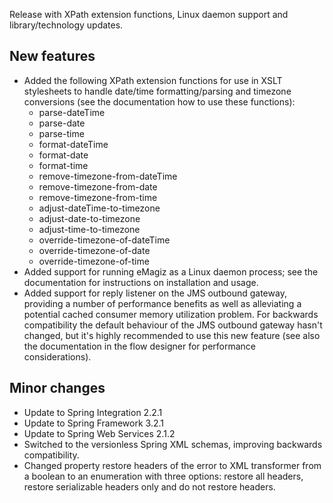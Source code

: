 Release with XPath extension functions, Linux daemon support and library/technology updates.
## New features
- Added the following XPath extension functions for use in XSLT stylesheets to handle date/time formatting/parsing and timezone conversions (see the documentation how to use these functions):
  - parse-dateTime
  - parse-date
  - parse-time
  - format-dateTime
  - format-date
  - format-time
  - remove-timezone-from-dateTime
  - remove-timezone-from-date
  - remove-timezone-from-time
  - adjust-dateTime-to-timezone
  - adjust-date-to-timezone
  - adjust-time-to-timezone
  - override-timezone-of-dateTime
  - override-timezone-of-date
  - override-timezone-of-time
- Added support for running eMagiz as a Linux daemon process; see the documentation for instructions on installation and usage.
- Added support for reply listener on the JMS outbound gateway, providing a number of performance benefits as well as alleviating a potential cached consumer memory utilization problem. For backwards compatibility the default behaviour of the JMS outbound gateway hasn't changed, but it's highly recommended to use this new feature (see also the documentation in the flow designer for performance considerations).
## Minor changes
- Update to Spring Integration 2.2.1
- Update to Spring Framework 3.2.1
- Update to Spring Web Services 2.1.2
- Switched to the versionless Spring XML schemas, improving backwards compatibility.
- Changed property restore headers of the error to XML transformer from a boolean to an enumeration with three options: restore all headers, restore serializable headers only and do not restore headers.
